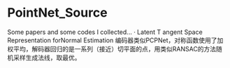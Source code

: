 # PointNet_Source
Some papers and some codes I collected...
· Latent T angent Space Representation forNormal Estimation
编码器类似PCPNet，对称函数使用了加权平均，解码器回归的是一系列（接近）切平面的点，用类似RANSAC的方法随机采样生成法线，取最优。
